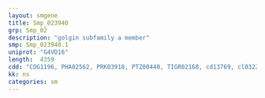```yaml
---
layout: smgene
title: Smp_023940
grp: Smp_02
description: "golgin subfamily a member"
smp: Smp_023940.1
uniprot: "G4VD16"
length:  4359
cdd: "COG1196, PHA02562, PRK03918, PTZ00440, TIGR02168, cd13769, cl03225, cl21509, pfam01465, pfam01576, pfam04111, smart00755"
kk: ns
categories: sm
---
```

